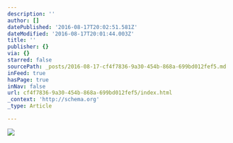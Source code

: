 ```yaml
---
description: ''
author: []
datePublished: '2016-08-17T20:02:51.581Z'
dateModified: '2016-08-17T20:01:44.003Z'
title: ''
publisher: {}
via: {}
starred: false
sourcePath: _posts/2016-08-17-cf4f7836-9a30-454b-868a-699bd012fef5.md
inFeed: true
hasPage: true
inNav: false
url: cf4f7836-9a30-454b-868a-699bd012fef5/index.html
_context: 'http://schema.org'
_type: Article

---
```

![](https://the-grid-user-content.s3-us-west-2.amazonaws.com/e2e25e0b-7981-4ffb-9b9c-03d11dfc7256.gif)